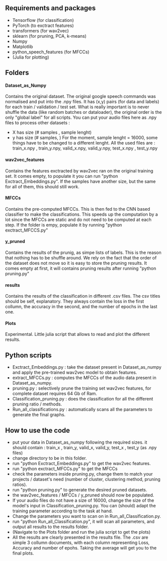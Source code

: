 ## Requirements and packages 

- Tensorflow (for classification)
- PyTorch (to exctract features)
- transformers (for wav2vec)
- sklearn (for pruning, PCA, k-means)
- Numpy 
- Matplotlib
- python_speech_features (for MFCCs)
- (Julia for plotting)

## Folders

#### Dataset_as_Numpy

Contains the original dataset. The original google speech commands was normalised and put into the .npy files. 
It has (x,y) pairs (for data and labels) for each train / validation / test set. 
What is really important is to never shuffle the data (like random batches or dataloader), the original order is the only "global label" for all scripts. 
You can put your audio files here as .npy files to process other datasets : 
 - X has size (# samples , sample lenght)
 - y has size (# samples, )
For the moment, sample lenght = 16000, some things have to be changed to a different lenght. 
All the used files are : train_x.npy , train_y.npy, valid_x.npy, valid_y.npy, test_x.npy , test_y.npy

#### wav2vec_features 

Contains the features exctracted by wav2vec ran on the original training set. 
It comes empty, to populate it you can run "python Exctract_Embeddings.py". 
If the samples have another size, but the same for all of them, this should still work. 

#### MFCCs

Contains the pre-computed MFCCs. This is then fed to the CNN based classifier to make the classifications. 
This speeds up the computation by a lot since the MFCCs are static and do not need to be computed at each step. 
If the folder is empy, populate it by running "python exctract_MFCCS.py"

#### y_pruned 

Contains the results of the prunig, as simpe lists of labels. This is the reason that nothing has to be shuffle around.
We rely on the fact that the order of the dataset does not move so it is easy to store the pruning results. 
It comes empty at first, it will contains pruning results after running "python pruning.py"

#### results

Contains the results of the classification in different .csv files. 
The csv titles should be self, explanatory. They always contain the loss in the first collumn, the accuracy in the second, and the number of epochs in the last one. 

#### Plots 

Experimental. Little julia script that allows to read and plot the different results. 


## Python scripts 

 - Exctract_Embeddings.py : take the dataset present in Dataset_as_numpy and apply the pre-trained wav2vec model to obtain features. 
 - extract_MFCCs.py : computes the MFCCs of the audio data present in Dataset_as_numpy. 
 - pruning.py : selectively prune the training set wav2vec features, for complete dataset requires 64 Gb of Ram. 
 - Classification_pruning.py : does the classification for all the different pruning ratio / methods. 
 - Run_all_classifications.py : automatically scans all the parameters to generate the final graphs. 

## How to use the code 

 - put your data in Dataset_as_numpy following the required sizes. it should contain : train_x , train_y, valid_x, valid_y, test_x , test_y (as .npy files)
 - change directory to be in this folder.
 - run "python Exctract_Embeddings.py" to get the wav2vec features. 
 - run "python exctract_MFCCs.py" to get the MFCCs
 - check the parameters inside pruning.py, change them to match your projects / dataset's need (number of cluster, clustering method, pruning ratios). 
 - run "python pruning.py" to generate the desired pruned datasets. 
 - the wav2vec_features / MFCCs / y_pruned  should now be populated. 
 - If your audio files do not have a size of 16000, change the size of the model's input in Classification_pruning.py. You can (should) adapt the training parameter according to the task at hand.  
 - Change the parameters you want to scan on in Run_all_Classification.py.
 - run "python Run_all_Classification.py", it will scan all parameters, and output all results to the results folder. 
 - (Navigate to the Plots folder and run the julia script to get the plots)
 - All the results are clearly presented in the results file. The .csv are simple 3 collumn documents, with each column representing Loss, Accuracy and number of epohs. Taking  the average will get you to the final plots. 